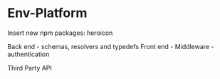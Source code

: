 # Env-Platform

Insert new npm packages:
  heroicon

Back end - schemas, resolvers and typedefs
Front end - 
Middleware - authentication

Third Party API

